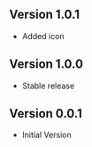 ## Version 1.0.1
- Added icon

## Version 1.0.0
- Stable release

## Version 0.0.1
- Initial Version